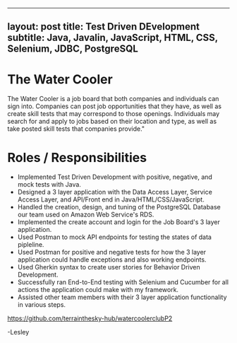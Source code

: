 
---
layout: post
title: Test Driven DEvelopment
subtitle: Java, Javalin, JavaScript, HTML, CSS, Selenium, JDBC, PostgreSQL
---



# The Water Cooler 
The Water Cooler is a job board that both companies and individuals can sign into. Companies can post job opportunities that they have, as well as create skill tests that may correspond to those openings. Individuals may search for and apply to jobs based on their location and type, as well as take posted skill tests that companies provide."

# Roles / Responsibilities
* Implemented Test Driven Development with positive, negative, and mock tests with Java.
* Designed a 3 layer application with the Data Access Layer, Service Access Layer, and API/Front end in Java/HTML/CSS/JavaScript.
* Handled the creation, design, and tuning of the PostgreSQL Database our team used on Amazon Web Service's RDS.
* Implemented the create account and login for the Job Board's 3 layer application.
* Used Postman to mock API endpoints for testing the states of data pipleline.
* Used Postman for positive and negative tests for how the 3 layer application could handle exceptions and also working endpoints.
* Used Gherkin syntax to create user stories for Behavior Driven Development.
* Successfully ran End-to-End testing with Selenium and Cucumber for all actions the application could make with my framework.
* Assisted other team members with their 3 layer application functionality in various steps.

https://github.com/terrainthesky-hub/watercoolerclubP2

-Lesley
